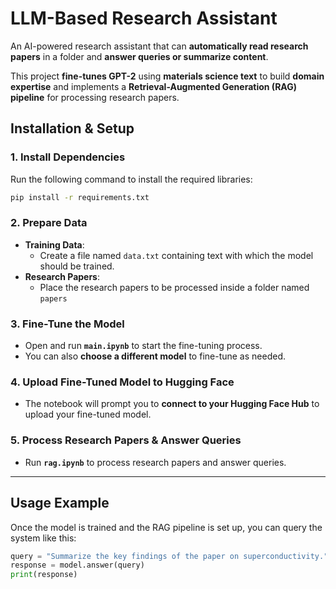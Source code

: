 # **LLM-Based Research Assistant**  

An AI-powered research assistant that can **automatically read research papers** in a folder and **answer queries or summarize content**.  

This project **fine-tunes GPT-2** using **materials science text** to build **domain expertise** and implements a **Retrieval-Augmented Generation (RAG) pipeline** for processing research papers.  


## **Installation & Setup**  

### **1. Install Dependencies**  
Run the following command to install the required libraries:  
```bash
pip install -r requirements.txt
```  

### **2. Prepare Data**  
- **Training Data**:  
  - Create a file named `data.txt` containing text with which the model should be trained.  
- **Research Papers**:  
  - Place the research papers to be processed inside a folder named `papers`

### **3. Fine-Tune the Model**  
- Open and run **`main.ipynb`** to start the fine-tuning process.  
- You can also **choose a different model** to fine-tune as needed.  

### **4. Upload Fine-Tuned Model to Hugging Face**  
- The notebook will prompt you to **connect to your Hugging Face Hub** to upload your fine-tuned model.  

### **5. Process Research Papers & Answer Queries**  
- Run **`rag.ipynb`** to process research papers and answer queries.  

---

## **Usage Example**  
Once the model is trained and the RAG pipeline is set up, you can query the system like this:  
```python
query = "Summarize the key findings of the paper on superconductivity."
response = model.answer(query)
print(response)
```



